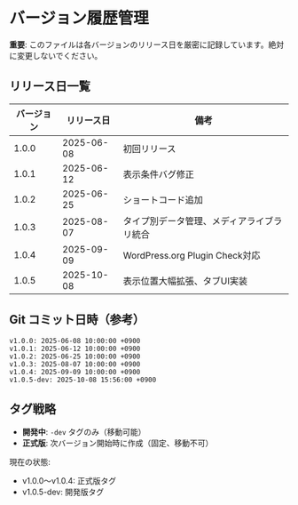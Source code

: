 # バージョン履歴管理

**重要**: このファイルは各バージョンのリリース日を厳密に記録しています。絶対に変更しないでください。

## リリース日一覧

| バージョン | リリース日 | 備考 |
|----------|-----------|------|
| 1.0.0 | 2025-06-08 | 初回リリース |
| 1.0.1 | 2025-06-12 | 表示条件バグ修正 |
| 1.0.2 | 2025-06-25 | ショートコード追加 |
| 1.0.3 | 2025-08-07 | タイプ別データ管理、メディアライブラリ統合 |
| 1.0.4 | 2025-09-09 | WordPress.org Plugin Check対応 |
| 1.0.5 | 2025-10-08 | 表示位置大幅拡張、タブUI実装 |

## Git コミット日時（参考）

```
v1.0.0: 2025-06-08 10:00:00 +0900
v1.0.1: 2025-06-12 10:00:00 +0900
v1.0.2: 2025-06-25 10:00:00 +0900
v1.0.3: 2025-08-07 10:00:00 +0900
v1.0.4: 2025-09-09 10:00:00 +0900
v1.0.5-dev: 2025-10-08 15:56:00 +0900
```

## タグ戦略

- **開発中**: `-dev` タグのみ（移動可能）
- **正式版**: 次バージョン開始時に作成（固定、移動不可）

現在の状態:
- v1.0.0～v1.0.4: 正式版タグ
- v1.0.5-dev: 開発版タグ
